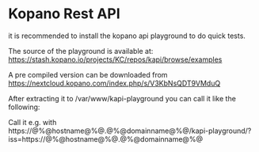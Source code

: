 # Kopano Rest API

it is recommended to install the kopano api playground to do quick tests.

The source of the playground is available at:
https://stash.kopano.io/projects/KC/repos/kapi/browse/examples

A pre compiled version can be downloaded from https://nextcloud.kopano.com/index.php/s/V3KbNsQDT9VMduQ

After extracting it to /var/www/kapi-playground you can call it like the following:

Call it e.g. with https://@%@hostname@%@.@%@domainname@%@/kapi-playground/?iss=https://@%@hostname@%@.@%@domainname@%@
